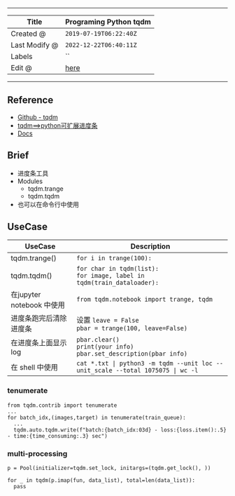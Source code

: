-----

| Title         | Programing Python tqdm                              |
| ------------- | --------------------------------------------------- |
| Created @     | `2019-07-19T06:22:40Z`                              |
| Last Modify @ | `2022-12-22T06:40:11Z`                              |
| Labels        | \`\`                                                |
| Edit @        | [here](https://github.com/junxnone/xwiki/issues/99) |

-----

## Reference

  - [Github - tqdm](https://github.com/tqdm/tqdm)
  - [tqdm==\>python可扩展进度条](https://blog.csdn.net/xiaodongxiexie/article/details/70495618)
  - [Docs](https://tqdm.github.io/)

## Brief

  - 进度条工具
  - Modules
      - tqdm.trange
      - tqdm.tqdm
  - 也可以在命令行中使用

## UseCase

| UseCase               | Description                                                                     |
| --------------------- | ------------------------------------------------------------------------------- |
| tqdm.trange()         | `for i in trange(100):`                                                         |
| tqdm.tqdm()           | `for char in tqdm(list):`<br>`for image, label in tqdm(train_dataloader):`      |
| 在jupyter notebook 中使用 | `from tqdm.notebook import trange, tqdm`                                        |
| 进度条跑完后清除进度条           | 设置 `leave = False` <br>`pbar = trange(100, leave=False)`                        |
| 在进度条上面显示log           | `pbar.clear()`<br>`print(your info)`<br>`pbar.set_description(pbar info)`       |
| 在 shell 中使用           | `cat *.txt \| python3 -m tqdm --unit loc --unit_scale --total 1075075 \| wc -l` |

### tenumerate

    from tqdm.contrib import tenumerate
    ...
    for batch_idx,(images,target) in tenumerate(train_queue):
      ... 
      tqdm.auto.tqdm.write(f"batch:{batch_idx:03d} - loss:{loss.item():.5} - time:{time_consuming:.3} sec")

### multi-processing

    p = Pool(initializer=tqdm.set_lock, initargs=(tqdm.get_lock(), ))
    
    for _ in tqdm(p.imap(fun, data_list), total=len(data_list)):
      pass

